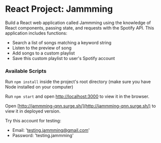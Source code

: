 # React Project: Jammming
Build a React web application called Jammming using the knowledge of React components, passing state, and requests with the Spotify API. This application includes functions:
- Search a list of songs matching a keyword string
- Listen to the preview of song
- Add songs to a custom playlist
- Save this custom playlist to user's Spotify account

### Available Scripts

Run `npm install` inside the project's root directory (make sure you have Node installed on your computer)

Run `npm start` and open [http://localhost:3000](http://localhost:3000) to view it in the browser.

Open [http://jammming-qnn.surge.sh/](http://jammming-qnn.surge.sh/) to view it in deployed version.

Try this account for testing: 
- Email: 'testing.jammming@gmail.com'
- Password: 'testing.jammming'

